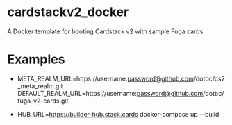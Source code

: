 # cardstackv2_docker

A Docker template for booting Cardstack v2 with sample Fuga cards

# Examples

- META_REALM_URL=https://username:password@github.com/dotbc/cs2_meta_realm.git DEFAULT_REALM_URL=https://username:password@github.com/dotbc/fuga-v2-cards.git

- HUB_URL=https://builder-hub.stack.cards docker-compose up --build
